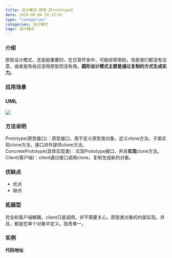```yaml
---
title: 设计模式-原型【Prototype】
date: 2018-08-04 20:32:01
type: "categories"
categories: 设计模式
tags: 设计模式
---
```



### 介绍
原型设计模式，还是挺重要的，在日常开发中，可能经常用到，但是我们都没有注意，或者是有些应该用原型而没有用。**圆形设计模式主要是通过复制的方式生成实力。**


### 应用场景


### UML

![](img/设计模式-原型Prototype/UML.png)


### 方法说明

Prototype(原型接口)：原型接口，用于定义原型类对象，定义clone方法，子类实现clone方法，接口对外提供clone方法。		
ConcretePrototype(具体实现类)：实现Prototype接口，并且**实现**clone方法。	
Client(客户端)：client通过接口调用clone，复制生成新的对象。


### 优缺点
* 优点
* 缺点


### 拓展型
完全和客户端解耦，client只是调用，并不需要关心，原型类对象的内部实现。并且，都是在单个对象中定义。指责单一。



### 实例


**代码地址**:







